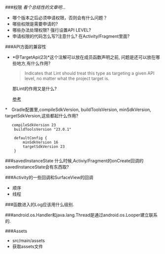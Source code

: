 ###权限
*看个总结性的文章吧...*
* 哪个版本之后必须申请权限，否则会有什么问题？
* 哪些权限是需要申请的?
* 哪些办法处理权限?
  强行设置API LEVEL?
* 申请权限的代码怎么写?注意什么?
  在Activity/Fragment里面?


###API方面的兼容性
* *@TargetApi(23)*这个注解可以放在成员函数声明之前,
  问题是还可以放在哪些地方,有什么作用?
  > Indicates that Lint should treat this type as targeting a given API level, no matter what the project target is.

  那Lint的作用又是什么?

  [参考](http://www.360doc.com/content/14/1113/09/11800748_424743381.shtml)

*　Gradle配置里,compileSdkVersion, buildToolsVersion, minSdkVersion, targetSdkVersion,这些都起什么作用?
```
   compileSdkVersion 23
    buildToolsVersion "23.0.1"

    defaultConfig {
        minSdkVersion 16
        targetSdkVersion 23
    }
```


###savedInstanceState
什么时候,Activiy/Fragment的onCreate回调的savedInstanceState会有东西取?

###Activity的一些回调和SurfaceView的回调
* 顺序
* 线程

###函数进入的Log应该用什么级别.

###android.os.Handler和java.lang.Thread是通过android.os.Looper建立联系的.

###Assets
* src/main/assets
* 获取assets文件
  